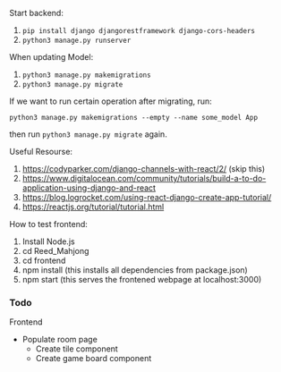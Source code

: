 Start backend:

1. `pip install django djangorestframework django-cors-headers`
2. `python3 manage.py runserver`

When updating Model:

1. `python3 manage.py makemigrations`
2. `python3 manage.py migrate`

If we want to run certain operation after migrating, run:

`python3 manage.py makemigrations --empty --name some_model App`

then run `python3 manage.py migrate` again.

Useful Resourse:
1. https://codyparker.com/django-channels-with-react/2/ (skip this)
2. https://www.digitalocean.com/community/tutorials/build-a-to-do-application-using-django-and-react
3. https://blog.logrocket.com/using-react-django-create-app-tutorial/ 
4. https://reactjs.org/tutorial/tutorial.html 

How to test frontend:
1. Install Node.js
2. cd Reed_Mahjong
3. cd frontend
4. npm install (this installs all dependencies from package.json)
5. npm start (this serves the frontened webpage at localhost:3000)

### Todo

Frontend

- Populate room page
  - Create tile component
  - Create game board component